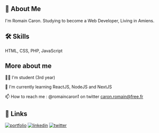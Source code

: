 ## 🚀 About Me
I'm Romain Caron. Studying to become a Web Developer, Living in Amiens.

## 🛠 Skills
HTML, CSS, PHP, JavaScript

## More about me

👩‍💻 I'm student (3rd year)

🧠 I'm currently learning ReactJS, NodeJS and NextJS

📫 How to reach me : @romaincaron1 on twitter
                     caron.romain@free.fr
                     
## 🔗 Links
[![portfolio](https://img.shields.io/badge/my_portfolio-000?style=for-the-badge&logo=ko-fi&logoColor=white)](https://www.romaincaron.com)
[![linkedin](https://img.shields.io/badge/linkedin-0A66C2?style=for-the-badge&logo=linkedin&logoColor=white)](https://www.linkedin.com/in/romain-caron-78b9b720b/)
[![twitter](https://img.shields.io/badge/twitter-1DA1F2?style=for-the-badge&logo=twitter&logoColor=white)](https://twitter.com/romaincn1/)


